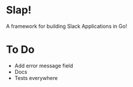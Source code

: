 # Slap!

A framework for building Slack Applications in Go!

# To Do

- Add error message field
- Docs
- Tests everywhere
